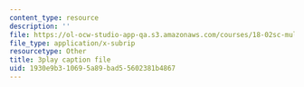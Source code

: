 ```yaml
---
content_type: resource
description: ''
file: https://ol-ocw-studio-app-qa.s3.amazonaws.com/courses/18-02sc-multivariable-calculus-fall-2010/1930e9b310695a89bad55602381b4867_G534bz09B4A.vtt
file_type: application/x-subrip
resourcetype: Other
title: 3play caption file
uid: 1930e9b3-1069-5a89-bad5-5602381b4867
---
```

